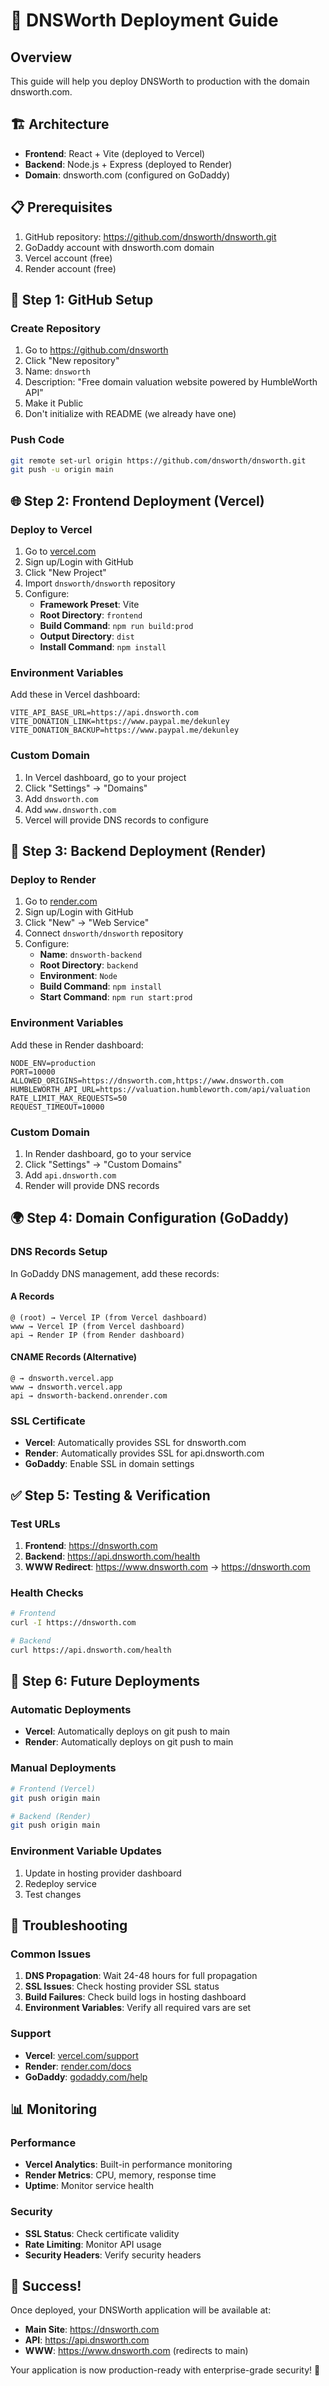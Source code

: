 # 🚀 DNSWorth Deployment Guide

## Overview
This guide will help you deploy DNSWorth to production with the domain dnsworth.com.

## 🏗️ Architecture
- **Frontend**: React + Vite (deployed to Vercel)
- **Backend**: Node.js + Express (deployed to Render)
- **Domain**: dnsworth.com (configured on GoDaddy)

## 📋 Prerequisites
1. GitHub repository: https://github.com/dnsworth/dnsworth.git
2. GoDaddy account with dnsworth.com domain
3. Vercel account (free)
4. Render account (free)

## 🎯 Step 1: GitHub Setup

### Create Repository
1. Go to https://github.com/dnsworth
2. Click "New repository"
3. Name: `dnsworth`
4. Description: "Free domain valuation website powered by HumbleWorth API"
5. Make it Public
6. Don't initialize with README (we already have one)

### Push Code
```bash
git remote set-url origin https://github.com/dnsworth/dnsworth.git
git push -u origin main
```

## 🌐 Step 2: Frontend Deployment (Vercel)

### Deploy to Vercel
1. Go to [vercel.com](https://vercel.com)
2. Sign up/Login with GitHub
3. Click "New Project"
4. Import `dnsworth/dnsworth` repository
5. Configure:
   - **Framework Preset**: Vite
   - **Root Directory**: `frontend`
   - **Build Command**: `npm run build:prod`
   - **Output Directory**: `dist`
   - **Install Command**: `npm install`

### Environment Variables
Add these in Vercel dashboard:
```
VITE_API_BASE_URL=https://api.dnsworth.com
VITE_DONATION_LINK=https://www.paypal.me/dekunley
VITE_DONATION_BACKUP=https://www.paypal.me/dekunley
```

### Custom Domain
1. In Vercel dashboard, go to your project
2. Click "Settings" → "Domains"
3. Add `dnsworth.com`
4. Add `www.dnsworth.com`
5. Vercel will provide DNS records to configure

## 🔧 Step 3: Backend Deployment (Render)

### Deploy to Render
1. Go to [render.com](https://render.com)
2. Sign up/Login with GitHub
3. Click "New" → "Web Service"
4. Connect `dnsworth/dnsworth` repository
5. Configure:
   - **Name**: `dnsworth-backend`
   - **Root Directory**: `backend`
   - **Environment**: `Node`
   - **Build Command**: `npm install`
   - **Start Command**: `npm run start:prod`

### Environment Variables
Add these in Render dashboard:
```
NODE_ENV=production
PORT=10000
ALLOWED_ORIGINS=https://dnsworth.com,https://www.dnsworth.com
HUMBLEWORTH_API_URL=https://valuation.humbleworth.com/api/valuation
RATE_LIMIT_MAX_REQUESTS=50
REQUEST_TIMEOUT=10000
```

### Custom Domain
1. In Render dashboard, go to your service
2. Click "Settings" → "Custom Domains"
3. Add `api.dnsworth.com`
4. Render will provide DNS records

## 🌍 Step 4: Domain Configuration (GoDaddy)

### DNS Records Setup
In GoDaddy DNS management, add these records:

#### A Records
```
@ (root) → Vercel IP (from Vercel dashboard)
www → Vercel IP (from Vercel dashboard)
api → Render IP (from Render dashboard)
```

#### CNAME Records (Alternative)
```
@ → dnsworth.vercel.app
www → dnsworth.vercel.app
api → dnsworth-backend.onrender.com
```

### SSL Certificate
- **Vercel**: Automatically provides SSL for dnsworth.com
- **Render**: Automatically provides SSL for api.dnsworth.com
- **GoDaddy**: Enable SSL in domain settings

## ✅ Step 5: Testing & Verification

### Test URLs
1. **Frontend**: https://dnsworth.com
2. **Backend**: https://api.dnsworth.com/health
3. **WWW Redirect**: https://www.dnsworth.com → https://dnsworth.com

### Health Checks
```bash
# Frontend
curl -I https://dnsworth.com

# Backend
curl https://api.dnsworth.com/health
```

## 🔄 Step 6: Future Deployments

### Automatic Deployments
- **Vercel**: Automatically deploys on git push to main
- **Render**: Automatically deploys on git push to main

### Manual Deployments
```bash
# Frontend (Vercel)
git push origin main

# Backend (Render)
git push origin main
```

### Environment Variable Updates
1. Update in hosting provider dashboard
2. Redeploy service
3. Test changes

## 🚨 Troubleshooting

### Common Issues
1. **DNS Propagation**: Wait 24-48 hours for full propagation
2. **SSL Issues**: Check hosting provider SSL status
3. **Build Failures**: Check build logs in hosting dashboard
4. **Environment Variables**: Verify all required vars are set

### Support
- **Vercel**: [vercel.com/support](https://vercel.com/support)
- **Render**: [render.com/docs](https://render.com/docs)
- **GoDaddy**: [godaddy.com/help](https://godaddy.com/help)

## 📊 Monitoring

### Performance
- **Vercel Analytics**: Built-in performance monitoring
- **Render Metrics**: CPU, memory, response time
- **Uptime**: Monitor service health

### Security
- **SSL Status**: Check certificate validity
- **Rate Limiting**: Monitor API usage
- **Security Headers**: Verify security headers

## 🎉 Success!
Once deployed, your DNSWorth application will be available at:
- **Main Site**: https://dnsworth.com
- **API**: https://api.dnsworth.com
- **WWW**: https://www.dnsworth.com (redirects to main)

Your application is now production-ready with enterprise-grade security! 🚀

